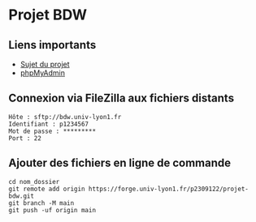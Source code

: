 # Projet BDW

## Liens importants

- [Sujet du projet](https://perso.liris.cnrs.fr/fabien.duchateau/ens/BDW/projet/projet.pdf)
- [phpMyAdmin](https://bdw.univ-lyon1.fr/phpmyadmin/)


## Connexion via FileZilla aux fichiers distants

```
Hôte : sftp://bdw.univ-lyon1.fr
Identifiant : p1234567
Mot de passe : *********
Port : 22
```


## Ajouter des fichiers en ligne de commande

```
cd nom_dossier
git remote add origin https://forge.univ-lyon1.fr/p2309122/projet-bdw.git
git branch -M main
git push -uf origin main
```
